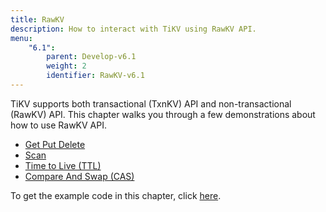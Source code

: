 ```yaml
---
title: RawKV
description: How to interact with TiKV using RawKV API.
menu:
    "6.1":
        parent: Develop-v6.1
        weight: 2
        identifier: RawKV-v6.1
---
```


TiKV supports both transactional (TxnKV) API and non-transactional (RawKV) API. This chapter walks you through a few demonstrations about how to use RawKV API.

- [Get Put Delete](../get-put-delete/)
- [Scan](../scan)
- [Time to Live (TTL)](../ttl)
- [Compare And Swap (CAS)](../cas)

To get the example code in this chapter, click [here](https://github.com/marsishandsome/tikv-client-examples).
